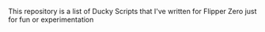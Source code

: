 This repository is a list of Ducky Scripts that I've written for Flipper Zero just for fun or experimentation
